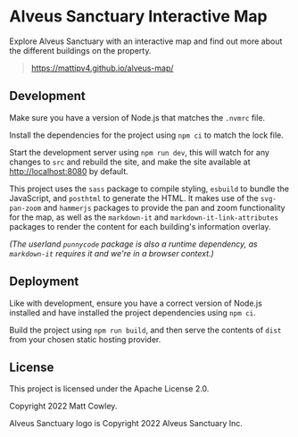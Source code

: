 # Alveus Sanctuary Interactive Map

Explore Alveus Sanctuary with an interactive map and find out more about the
different buildings on the property.

> <https://mattipv4.github.io/alveus-map/>

## Development

Make sure you have a version of Node.js that matches the `.nvmrc` file.

Install the dependencies for the project using `npm ci` to match the lock file.

Start the development server using `npm run dev`, this will watch for any
changes to `src` and rebuild the site, and make the site available at
<http://localhost:8080> by default.

This project uses the `sass` package to compile styling, `esbuild` to bundle
the JavaScript, and `posthtml` to generate the HTML. It makes use of the
`svg-pan-zoom` and `hammerjs` packages to provide the pan and zoom
functionality for the map, as well as the `markdown-it` and
`markdown-it-link-attributes` packages to render the content for each
building's information overlay.

_(The userland `punnycode` package is also a runtime dependency, as
`markdown-it` requires it and we're in a browser context.)_

## Deployment

Like with development, ensure you have a correct version of Node.js installed
and have installed the project dependencies using `npm ci`.

Build the project using `npm run build`, and then serve the contents of `dist`
from your chosen static hosting provider.

## License

This project is licensed under the Apache License 2.0.

Copyright 2022 Matt Cowley.

Alveus Sanctuary logo is Copyright 2022 Alveus Sanctuary Inc.
